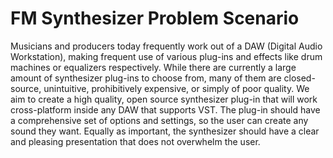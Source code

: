 # FM Synthesizer Problem Scenario

Musicians and producers today frequently work out of a DAW (Digital Audio Workstation), making frequent use of various plug-ins and effects like drum machines or equalizers respectively. While there are currently a large amount of synthesizer plug-ins to choose from, many of them are closed-source, unintuitive, prohibitively expensive, or simply of poor quality. We aim to create a high quality, open source synthesizer plug-in that will work cross-platform inside any DAW that supports VST. The plug-in should have a comprehensive set of options and settings, so the user can create any sound they want. Equally as important, the synthesizer should have a clear and pleasing presentation that does not overwhelm the user.
